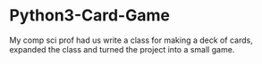# Python3-Card-Game
My comp sci prof had us write a class for making a deck of cards, expanded the class and turned the project into a small game.
